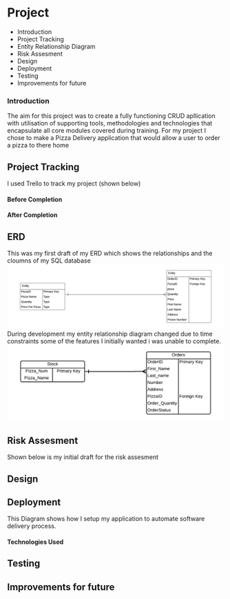 # Project

* Introduction
* Project Tracking
* Entity Relationship Diagram
* Risk Assesment 
* Design
* Deployment
* Testing
* Improvements for future 

### Introduction
The aim for this project was to create a fully functioning CRUD apllication with utilisation of supporting tools, methodologies and technologies that encapsulate all core modules covered during training.
For my project I chose to make a Pizza Delivery application that would allow a user to order a pizza to there home


## Project Tracking
I used Trello to track my project (shown below)
#### Before Completion

#### After Completion



## ERD
This was my first draft of my ERD which shows  the relationships and the cloumns of my SQL database
![](Documents/erd1.png)
During development my entity relationship diagram changed due to time constraints some of the features I initially wanted i was unable to complete.
![](Documents/erd2.png)
## Risk Assesment
Shown below is my initial draft for the risk assesment 

## Design

## Deployment
This Diagram shows how I setup my application  to automate software delivery process.

#### Technologies Used

## Testing

## Improvements for future



